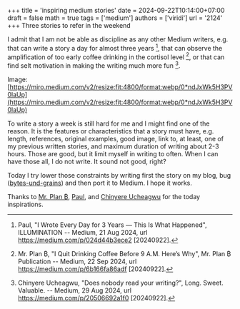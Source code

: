 +++
title = 'inspiring medium stories'
date = 2024-09-22T10:14:00+07:00
draft = false
math = true
tags = ['medium']
authors = ['viridi']
url = '2124'
+++
Three stories to refer in the weekend<!--more-->

I admit that I am not be able as discipline as any other Medium writers, e.g. that can write a story a day for almost three years [^paul_2024], that can observe the amplification of too early coffee drinking in the cortisol level [^b_2024], or that can find selt motivation in making the writing much more fun [^ucheagwu_2024].

Image: [https://miro.medium.com/v2/resize:fit:4800/format:webp/0*ndJxWk5H3PV0laUp](https://miro.medium.com/v2/resize:fit:4800/format:webp/0*ndJxWk5H3PV0laUp)

To write a story a week is still hard for me and I might find one of the reason. It is the features or characteristics that a story must have, e.g. length, references, original examples, good image, link to, at least, one of my previous written stories, and maximum duration of writing about 2-3 hours. Those are good, but it limit myself in writing to often. When I can have those all, I do not write. It sound not good, right?

Today I try lower those constraints by writing first the story on my blog, bug ([bytes-und-grains](https://dudung.github.io/bug/)) and then port it to Medium. I hope it works.

Thanks to [Mr. Plan ₿](https://medium.com/@mrplanb), [Paul](https://medium.com/@suvadeeppaul), and [Chinyere Ucheagwu](https://medium.com/@chinyereucheagwu94) for the today inspirations.

[^b_2024]: Mr. Plan ₿, "I Quit Drinking Coffee Before 9 A.M. Here’s Why", Mr. Plan ₿ Publication -- Medium, 22 Sep 2024, url https://medium.com/p/6b166fa86adf [20240922].
[^paul_2024]: Paul, "I Wrote Every Day for 3 Years — This Is What Happened", ILLUMINATION -- Medium, 21 Aug 2024, url https://medium.com/p/024d44b3ece2 [20240922].
[^ucheagwu_2024]: Chinyere Ucheagwu, "Does nobody read your writing?", Long. Sweet. Valuable. -- Medium, 29 Aug 2024, url https://medium.com/p/20506692a1f0 [20240922].

